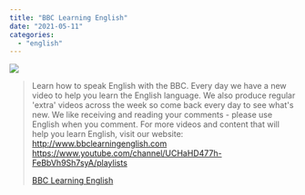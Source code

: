 ```yaml
---
title: "BBC Learning English"
date: "2021-05-11"
categories:
  - "english"
---
```


![](https://yt3.ggpht.com/ytc/AAUvwnhWkqoUsEJean5ljqIR0TkTbdtGlRr5QqcJPV3jBQ=s176-c-k-c0x00ffffff-no-rj)

> Learn how to speak English with the BBC. Every day we have a new video to help you learn the English language. We also produce regular 'extra' videos across the week so come back every day to see what's new. We like receiving and reading your comments - please use English when you comment. For more videos and content that will help you learn English, visit our website: http://www.bbclearningenglish.com https://www.youtube.com/channel/UCHaHD477h-FeBbVh9Sh7syA/playlists
>
> [BBC Learning English](https://www.youtube.com/channel/UCHaHD477h-FeBbVh9Sh7syA/playlists)

